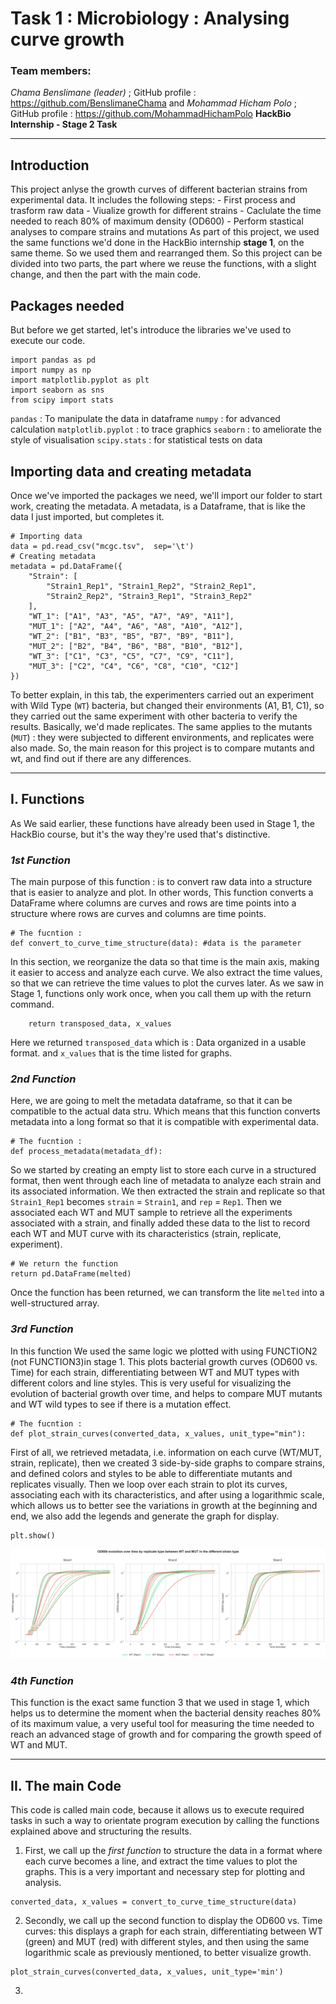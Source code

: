 # **Task 1 : Microbiology : Analysing curve growth** 

### Team members:
*Chama Benslimane (leader)* ; GitHub profile : https://github.com/BenslimaneChama
and
*Mohammad Hicham Polo* ; GitHub profile : https://github.com/MohammadHichamPolo
**HackBio Internship - Stage 2 Task**

---
## **Introduction**
This project anlyse the growth curves of different bacterian strains from experimental data. It includes the following steps:
        - First process and trasform raw data
        - Viualize growth for different strains
        - Caclulate the time needed to reach 80% of maximum density (OD600)
        - Perform stastical analyses to compare strains and mutations 
As part of this project, we used the same functions we'd done in the HackBio internship **stage 1**, on the same theme. So we used them and rearranged them.
So this project can be divided into two parts, the part where we reuse the functions, with a slight change, and then the part with the main code.

## Packages needed
But before we get started, let's introduce the libraries we've used to execute our code.
```
import pandas as pd
import numpy as np
import matplotlib.pyplot as plt
import seaborn as sns
from scipy import stats
```
`pandas` : To manipulate the data in dataframe
`numpy` : for advanced calculation
`matplotlib.pyplot` : to trace graphics
`seaborn` : to ameliorate the style of visualisation
`scipy.stats` : for statistical tests on data
## Importing data and creating metadata
Once we've imported the packages we need, we'll import our folder to start work, creating the metadata.
A metadata, is a Dataframe, that is like the data I just imported, but completes it.
```
# Importing data
data = pd.read_csv("mcgc.tsv",  sep='\t')
# Creating metadata
metadata = pd.DataFrame({
    "Strain": [
        "Strain1_Rep1", "Strain1_Rep2", "Strain2_Rep1",
        "Strain2_Rep2", "Strain3_Rep1", "Strain3_Rep2"
    ],
    "WT_1": ["A1", "A3", "A5", "A7", "A9", "A11"],
    "MUT_1": ["A2", "A4", "A6", "A8", "A10", "A12"],
    "WT_2": ["B1", "B3", "B5", "B7", "B9", "B11"],
    "MUT_2": ["B2", "B4", "B6", "B8", "B10", "B12"],
    "WT_3": ["C1", "C3", "C5", "C7", "C9", "C11"],
    "MUT_3": ["C2", "C4", "C6", "C8", "C10", "C12"]
})
```
To better explain, in this tab, the experimenters carried out an experiment with Wild Type (`WT`) bacteria, but changed their environments (A1, B1, C1), so they carried out the same experiment with other bacteria to verify the results. Basically, we'd made replicates.
The same applies to the mutants (`MUT`) : they were subjected to different environments, and replicates were also made.
So, the main reason for this project is to compare mutants and wt, and find out if there are any differences.

---
## I. Functions
As We said earlier, these functions have already been used in Stage 1, the HackBio course, but it's the way they're used that's distinctive.
### *1st Function*
The main purpose of this function : is to convert raw data into a structure that is easier to analyze and plot. In other words, This function converts a DataFrame where columns are curves and rows are time points into a structure where rows are curves and columns are time points.
```
# The fucntion :
def convert_to_curve_time_structure(data): #data is the parameter
```
In this section, we reorganize the data so that time is the main axis, making it easier to access and analyze each curve. We also extract the time values, so that we can retrieve the time values to plot the curves later.
As we saw in Stage 1, functions only work once, when you call them up with the return command.
```
    return transposed_data, x_values
```
Here we returned `transposed_data` which is : Data organized in a usable format.
and `x_values` that is the time listed for graphs.

### *2nd Function*
Here, we are going to melt the metadata dataframe, so that it can be compatible to the actual data stru. Which means that this function converts metadata into a long format so that it is compatible with experimental data.
```
# The fucntion :
def process_metadata(metadata_df):
```
So we started by creating an empty list to store each curve in a structured format, then went through each line of metadata to analyze each strain and its associated information. We then extracted the strain and replicate so that `Strain1_Rep1` becomes `strain` = `Strain1`, and `rep` = `Rep1`. Then we associated each WT and MUT sample to retrieve all the experiments associated with a strain, and finally added these data to the list to record each WT and MUT curve with its characteristics (strain, replicate, experiment). 
```
# We return the function
return pd.DataFrame(melted)
```
Once the function has been returned, we can transform the lite `melted` into a well-structured array.
### *3rd Function*
In this function We used the same logic we plotted with using FUNCTION2 (not FUNCTION3)in stage 1. This plots bacterial growth curves (OD600 vs. Time) for each strain, differentiating between WT and MUT types with different colors and line styles. This is very useful for visualizing the evolution of bacterial growth over time, and helps to compare MUT mutants and WT wild types to see if there is a mutation effect.
```
# The fucntion :
def plot_strain_curves(converted_data, x_values, unit_type="min"):
```
First of all, we retrieved metadata, i.e. information on each curve (WT/MUT, strain, replicate), then we created 3 side-by-side graphs to compare strains, and defined colors and styles to be able to differentiate mutants and replicates visually. Then we loop over each strain to plot its curves, associating each with its characteristics, and after using a logarithmic scale, which allows us to better see the variations in growth at the beginning and end, we also add the legends and generate the graph for display. 
```
plt.show()
```
![OD600 evolution over time](figures/ODcurves.png)

### *4th Function*
This function is the exact same function 3 that we used in stage 1, which helps us to determine the moment when the bacterial density reaches 80% of its maximum value, a very useful tool for measuring the time needed to reach an advanced stage of growth and for comparing the growth speed of WT and MUT. 

---
## II. The main Code
This code is called main code, because it allows us to execute required tasks in such a way to orientate program execution by calling the functions explained above and structuring the results. <br/>
1. First, we call up the *first function* to structure the data in a format where each curve becomes a line, and extract the time values to plot the graphs. This is a very important and necessary step for plotting and analysis.
```
converted_data, x_values = convert_to_curve_time_structure(data)
```
2. Secondly, we call up the second function to display the OD600 vs. Time curves: this displays a graph for each strain, differentiating between WT (green) and MUT (red) with different styles, and then using the same logarithmic scale as previously mentioned, to better visualize growth.
```
plot_strain_curves(converted_data, x_values, unit_type='min')
```
3. 
